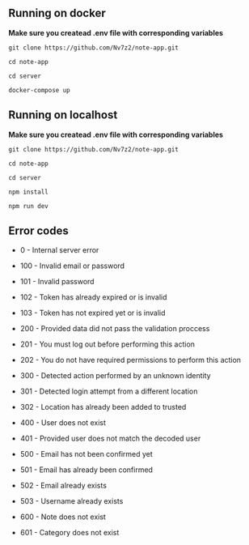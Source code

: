 ## Running on docker
__Make sure you createad .env file with corresponding variables__
```
git clone https://github.com/Nv7z2/note-app.git
```

```
cd note-app
```

```
cd server
```

```
docker-compose up
```

## Running on localhost
__Make sure you createad .env file with corresponding variables__
```
git clone https://github.com/Nv7z2/note-app.git
```

```
cd note-app
```

```
cd server
```

```
npm install
```

```
npm run dev
```

## Error codes
 - 0 - Internal server error 

 - 100 - Invalid email or password
 - 101 - Invalid password
 - 102 - Token has already expired or is invalid
 - 103 - Token has not expired yet or is invalid
 
 - 200 - Provided data did not pass the validation proccess
 - 201 - You must log out before performing this action
 - 202 - You do not have required permissions to perform this action 

 - 300 - Detected action performed by an unknown identity
 - 301 - Detected login attempt from a different location
 - 302 - Location has already been added to trusted

 - 400 - User does not exist
 - 401 - Provided user does not match the decoded user

 - 500 - Email has not been confirmed yet
 - 501 - Email has already been confirmed
 - 502 - Email already exists
 - 503 - Username already exists
  
 - 600 - Note does not exist
 - 601 - Category does not exist